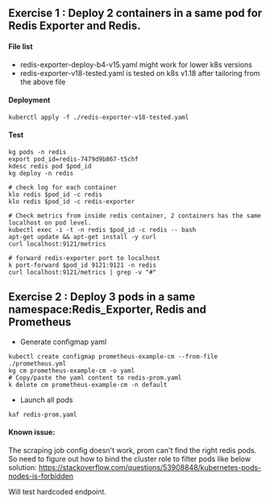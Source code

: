 ## Exercise 1 <DONE> : Deploy 2 containers in a same pod for Redis Exporter and Redis.

#### File list
* redis-exporter-deploy-b4-v15.yaml might work for lower k8s versions
* redis-exporter-v18-tested.yaml is tested on k8s v1.18 after tailoring from the above file

#### Deployment
```
kuberctl apply -f ./redis-exporter-v18-tested.yaml
```

#### Test 
```
kg pods -n redis
export pod_id=redis-7479d9b867-t5chf
kdesc redis pod $pod_id
kg deploy -n redis

# check log for each container
klo redis $pod_id -c redis
klo redis $pod_id -c redis-exporter

# Check metrics from inside redis container, 2 containers has the same localhost on pod level.
kubectl exec -i -t -n redis $pod_id -c redis -- bash
apt-get update && apt-get install -y curl
curl localhost:9121/metrics

# forward redis-exporter port to localhost
k port-forward $pod_id 9121:9121 -n redis
curl localhost:9121/metrics | grep -v "#"
```
## Exercise 2 <WIP>: Deploy 3 pods in a same namespace:Redis_Exporter, Redis and Prometheus

* Generate configmap yaml 
```
kubectl create configmap prometheus-example-cm --from-file ./prometheus.yml
kg cm prometheus-example-cm -o yaml
# Copy/paste the yaml content to redis-prom.yaml
k delete cm prometheus-example-cm -n default
```
* Launch all pods 
```
kaf redis-prom.yaml
```
#### Known issue:
The scraping job config doesn't work, prom can't find the right redis pods. So need to figure out how to bind the cluster role to filter pods like below solution:
https://stackoverflow.com/questions/53908848/kubernetes-pods-nodes-is-forbidden

Will test hardcoded endpoint.
